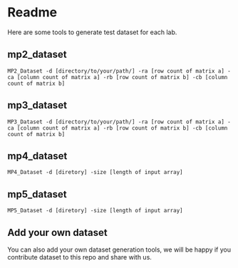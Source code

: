 # Readme
Here are some tools to generate test dataset for each lab.

## mp2_dataset

    MP2_Dataset -d [directory/to/your/path/] -ra [row count of matrix a] -ca [column count of matrix a] -rb [row count of matrix b] -cb [column count of matrix b]

## mp3_dataset
    MP3_Dataset -d [directory/to/your/path/] -ra [row count of matrix a] -ca [column count of matrix a] -rb [row count of matrix b] -cb [column count of matrix b]

## mp4_dataset

    MP4_Dataset -d [diretory] -size [length of input array]

## mp5_dataset

    MP5_Dataset -d [diretory] -size [length of input array]

## Add your own dataset

You can also add your own dataset generation tools, we will be happy if you contribute dataset to this repo and share with us.
